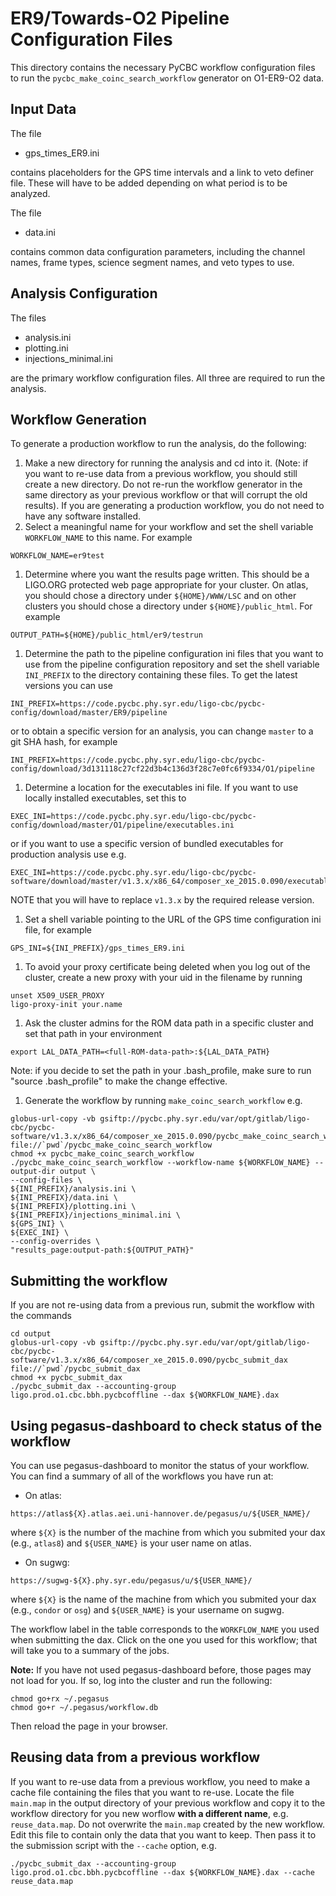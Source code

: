 # ER9/Towards-O2 Pipeline Configuration Files #

This directory contains the necessary PyCBC workflow configuration files to
run the ``pycbc_make_coinc_search_workflow`` generator on O1-ER9-O2 data.

## Input Data ##

The file

 * gps_times_ER9.ini

contains placeholders for the GPS time intervals and a link to veto definer file.
These will have to be added depending on what period is to be analyzed.

The file

 * data.ini

contains common data configuration parameters, including the channel names,
frame types, science segment names, and veto types to use.

## Analysis Configuration ##

The files

 * analysis.ini
 * plotting.ini
 * injections_minimal.ini

are the primary workflow configuration files. All three are required to run
the analysis.

## Workflow Generation ##

To generate a production workflow to run the analysis, do the following:

 1. Make a new directory for running the analysis and cd into it. (Note: if you want to re-use data from a previous workflow, you should still create a new directory. Do not re-run the workflow generator in the same directory as your previous workflow or that will corrupt the old results). If you are generating a production workflow, you do not need to have any software installed. 
 1. Select a meaningful name for your workflow and set the shell variable ```WORKFLOW_NAME``` to this name. For example
```
WORKFLOW_NAME=er9test
```
 1. Determine where you want the results page written. This should be a
 LIGO.ORG protected web page appropriate for your cluster. On atlas, you
 should chose a directory under ```${HOME}/WWW/LSC``` and on other clusters
 you should chose a directory under ```${HOME}/public_html```. For example
```
OUTPUT_PATH=${HOME}/public_html/er9/testrun
```
 1. Determine the path to the pipeline configuration ini files that you want to use from the pipeline configuration repository and set the shell variable ```INI_PREFIX``` to the directory containing these files. To get the latest versions you can use
```
INI_PREFIX=https://code.pycbc.phy.syr.edu/ligo-cbc/pycbc-config/download/master/ER9/pipeline
```
or to obtain a specific version for an analysis, you can change ```master``` to a git SHA hash, for example
```
INI_PREFIX=https://code.pycbc.phy.syr.edu/ligo-cbc/pycbc-config/download/3d131118c27cf22d3b4c136d3f28c7e0fc6f9334/O1/pipeline
```
 1. Determine a location for the executables ini file. If you want to use locally installed executables, set this to 
```
EXEC_INI=https://code.pycbc.phy.syr.edu/ligo-cbc/pycbc-config/download/master/O1/pipeline/executables.ini
```
or if you want to use a specific version of bundled executables for production analysis use e.g.
```
EXEC_INI=https://code.pycbc.phy.syr.edu/ligo-cbc/pycbc-software/download/master/v1.3.x/x86_64/composer_xe_2015.0.090/executables.ini
```
NOTE that you will have to replace ```v1.3.x``` by the required release version. 
 1. Set a shell variable pointing to the URL of the GPS time configuration ini file, for example
```
GPS_INI=${INI_PREFIX}/gps_times_ER9.ini
```
 1. To avoid your proxy certificate being deleted when you log out of the cluster, create a new proxy with your uid in the filename by running
```
unset X509_USER_PROXY
ligo-proxy-init your.name
```
 1. Ask the cluster admins for the ROM data path in a specific cluster and set that path in your environment
```
export LAL_DATA_PATH=<full-ROM-data-path>:${LAL_DATA_PATH}
```
Note: if you decide to set the path in your .bash_profile, make sure to run "source .bash_profile" to make the change effective.
 1. Generate the workflow by running ```make_coinc_search_workflow``` e.g.
```
globus-url-copy -vb gsiftp://pycbc.phy.syr.edu/var/opt/gitlab/ligo-cbc/pycbc-software/v1.3.x/x86_64/composer_xe_2015.0.090/pycbc_make_coinc_search_workflow file://`pwd`/pycbc_make_coinc_search_workflow 
chmod +x pycbc_make_coinc_search_workflow
./pycbc_make_coinc_search_workflow --workflow-name ${WORKFLOW_NAME} --output-dir output \
--config-files \
${INI_PREFIX}/analysis.ini \
${INI_PREFIX}/data.ini \
${INI_PREFIX}/plotting.ini \
${INI_PREFIX}/injections_minimal.ini \
${GPS_INI} \
${EXEC_INI} \
--config-overrides \
"results_page:output-path:${OUTPUT_PATH}"
```

## Submitting the workflow ##

If you are not re-using data from a previous run, submit the workflow with the commands
```
cd output 
globus-url-copy -vb gsiftp://pycbc.phy.syr.edu/var/opt/gitlab/ligo-cbc/pycbc-software/v1.3.x/x86_64/composer_xe_2015.0.090/pycbc_submit_dax file://`pwd`/pycbc_submit_dax 
chmod +x pycbc_submit_dax
./pycbc_submit_dax --accounting-group ligo.prod.o1.cbc.bbh.pycbcoffline --dax ${WORKFLOW_NAME}.dax 
```

## Using pegasus-dashboard to check status of the workflow ##

You can use pegasus-dashboard to monitor the status of your workflow. You can find a summary of all of the workflows you have run at:

 * On atlas:
```
https://atlas${X}.atlas.aei.uni-hannover.de/pegasus/u/${USER_NAME}/
```
where ```${X}``` is the number of the machine from which you submited your dax (e.g., ```atlas8```) and ```${USER_NAME}``` is your user name on atlas.

 * On sugwg:
```
https://sugwg-${X}.phy.syr.edu/pegasus/u/${USER_NAME}/
```

where ```${X}``` is the name of the machine from which you submited your dax (e.g., ```condor``` or ```osg```) and ```${USER_NAME}``` is your username on sugwg.

The workflow label in the table corresponds to the ```WORKFLOW_NAME``` you used when submitting the dax. Click on the one you used for this workflow;
that will take you to a summary of the jobs.

**Note:** If you have not used pegasus-dashboard before, those pages may not load for you. If so, log into the cluster and run the following:

```
chmod go+rx ~/.pegasus
chmod go+r ~/.pegasus/workflow.db
```

Then reload the page in your browser.

## Reusing data from a previous workflow ##

If you want to re-use data from a previous workflow, you need to make a cache file containing the files that you want to re-use. Locate the file ```main.map``` in the output directory of your previous workflow and copy it to the workflow directory for you new worflow **with a different name**, e.g. ```reuse_data.map```. Do not overwrite the ```main.map``` created by the new workflow.  Edit this file to contain only the data that you want to keep. Then pass it to the submission script with the ```--cache``` option, e.g.
```
./pycbc_submit_dax --accounting-group ligo.prod.o1.cbc.bbh.pycbcoffline --dax ${WORKFLOW_NAME}.dax --cache reuse_data.map
```
